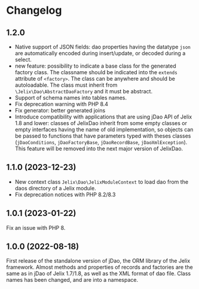 Changelog
=========

1.2.0
------

- Native support of JSON fields: dao properties having the datatype `json`
  are automatically encoded during insert/update, or decoded during a select.
- new feature: possibility to indicate a base class for the generated factory class.
  The classname should be indicated into the `extends` attribute of `<factory>`.
  The class can be anywhere and should be autoloadable.
  The class must inherit from `\Jelix\Dao\AbstractDaoFactory` and it must be abstract.
- Support of schema names into tables names.
- Fix deprecation warning with PHP 8.4
- Fix generator: better generated joins
- Introduce compatibility with applications that are using jDao API of Jelix 1.8 
  and lower: classes of JelixDao inherit from some empty classes or empty interfaces
  having the name of old implementation, so objects can be passed to functions that
  have parameters typed with theses classes (`jDaoConditions`, `jDaoFactoryBase`, 
  `jDaoRecordBase`, `jDaoXmlException`). This feature will be removed into the
  next major version of JelixDao.


1.1.0 (2023-12-23)
-------------------

- New context class `Jelix\Dao\JelixModuleContext` to load dao from the daos directory of a Jelix module.
- Fix deprecation notices with PHP 8.2/8.3

1.0.1 (2023-01-22)
------------------

Fix an issue with PHP 8.


1.0.0 (2022-08-18)
------------------

First release of the standalone version of jDao, the ORM library of the Jelix framework. Almost methods and properties 
of records and factories are the same as in jDao of Jelix 1.7/1.8, as well as the XML format of dao file.
Class names has been changed, and are into a namespace.


